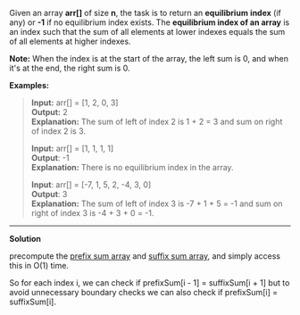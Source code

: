 Given an array ****arr[]**** of size ****n****, the task is to return an ****equilibrium**** ****index**** (if any) or ****-1**** if no equilibrium index exists. The ****equilibrium index of an array**** is an index such that the sum of all elements at lower indexes equals the sum of all elements at higher indexes.

****Note:**** When the index is at the start of the array, the left sum is 0, and when it's at the end, the right sum is 0.

****Examples:****

> ****Input:**** arr[] = [1, 2, 0, 3]  
> ****Output:**** 2  
> ****Explanation:**** The sum of left of index 2 is 1 + 2 = 3 and sum on right of index 2 is 3.
> 
> ****Input:**** arr[] = [1, 1, 1, 1]  
> ****Output****: -1  
> ****Explanation:**** There is no equilibrium index in the array.
> 
> ****Input****: arr[] = [-7, 1, 5, 2, -4, 3, 0]  
> ****Output****: 3  
> ****Explanation:**** The sum of left of index 3 is -7 + 1 + 5 = -1 and sum on right of index 3 is -4 + 3 + 0 = -1.

-------------------------------------------------
**Solution**

precompute the [prefix sum array](https://www.geeksforgeeks.org/prefix-sum-array-implementation-applications-competitive-programming/) and [suffix sum array](https://www.geeksforgeeks.org/suffix-sum-array/), and simply access this in O(1) time.

So for each index i, we can check if prefixSum[i - 1] = suffixSum[i + 1] but to avoid unnecessary boundary checks we can also check if prefixSum[i] = suffixSum[i].
